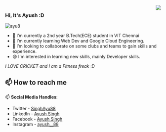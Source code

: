 <img align='right' src="https://github-readme-stats.vercel.app/api?username=ayu8&show_icons=true&hide_rank=true&title_color=00ff41&icon_color=82eefd&text_color=afafaf&bg_color=151515">

### Hi, It's Ayush :D

<img src="https://komarev.com/ghpvc/?username=ayu8" alt="ayu8"/>

- 🔭 I’m currently a 2nd year B.Tech(ECE) student in VIT Chennai
- 🌱 I’m currently learning Web Dev and Google Cloud Engineering.
- 👯 I’m looking to collaborate on some clubs and teams to gain skills and experience.
- 😄 I'm interested in learning new skills, mainly Developer skills.

_I LOVE CRICKET and I am a Fitness freak :D_

## 📫 How to reach me
 📫 **Social Media Handles**:
- Twitter - [SinghAyu88](https://twitter.com/SinghAyu88)
- LinkedIn - [Ayush Singh](https://www.linkedin.com/in/ayush-singh-3395111a6/)
- Facebook - [Ayush Singh](https://www.facebook.com/mr.ayush8/)
- Instagram - [ayush__88](https://www.instagram.com/ayush__88)
